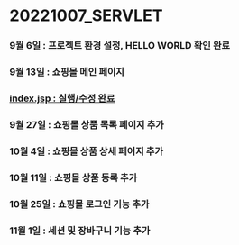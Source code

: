 # 20221007_SERVLET
### 9월 6일 : 프로젝트 환경 설정, HELLO WORLD 확인 완료

### 9월 13일 : 쇼핑몰 메인 페이지

### [index.jsp : 실행/수정 완료](https://github.com/dbals4003/20221007_SERVLET/blob/main/index.jsp)

### 9월 27일 : 쇼핑몰 상품 목록 페이지 추가

### 10월 4일 : 쇼핑몰 상품 상세 페이지 추가

### 10월 11일 : 쇼핑몰 상품 등록 추가

### 10월 25일 : 쇼핑몰 로그인 기능 추가

### 11월 1일 : 세션 및 장바구니 기능 추가